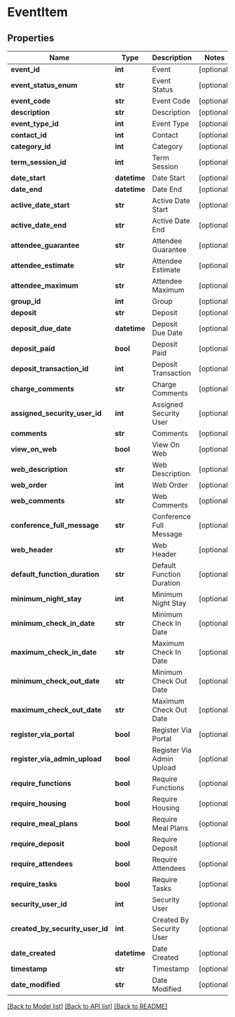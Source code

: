 # EventItem

## Properties
Name | Type | Description | Notes
------------ | ------------- | ------------- | -------------
**event_id** | **int** | Event | [optional] 
**event_status_enum** | **str** | Event Status | [optional] 
**event_code** | **str** | Event Code | [optional] 
**description** | **str** | Description | [optional] 
**event_type_id** | **int** | Event Type | [optional] 
**contact_id** | **int** | Contact | [optional] 
**category_id** | **int** | Category | [optional] 
**term_session_id** | **int** | Term Session | [optional] 
**date_start** | **datetime** | Date Start | [optional] 
**date_end** | **datetime** | Date End | [optional] 
**active_date_start** | **str** | Active Date Start | [optional] 
**active_date_end** | **str** | Active Date End | [optional] 
**attendee_guarantee** | **str** | Attendee Guarantee | [optional] 
**attendee_estimate** | **str** | Attendee Estimate | [optional] 
**attendee_maximum** | **str** | Attendee Maximum | [optional] 
**group_id** | **int** | Group | [optional] 
**deposit** | **str** | Deposit | [optional] 
**deposit_due_date** | **datetime** | Deposit Due Date | [optional] 
**deposit_paid** | **bool** | Deposit Paid | [optional] 
**deposit_transaction_id** | **int** | Deposit Transaction | [optional] 
**charge_comments** | **str** | Charge Comments | [optional] 
**assigned_security_user_id** | **int** | Assigned Security User | [optional] 
**comments** | **str** | Comments | [optional] 
**view_on_web** | **bool** | View On Web | [optional] 
**web_description** | **str** | Web Description | [optional] 
**web_order** | **int** | Web Order | [optional] 
**web_comments** | **str** | Web Comments | [optional] 
**conference_full_message** | **str** | Conference Full Message | [optional] 
**web_header** | **str** | Web Header | [optional] 
**default_function_duration** | **str** | Default Function Duration | [optional] 
**minimum_night_stay** | **int** | Minimum Night Stay | [optional] 
**minimum_check_in_date** | **str** | Minimum Check In Date | [optional] 
**maximum_check_in_date** | **str** | Maximum Check In Date | [optional] 
**minimum_check_out_date** | **str** | Minimum Check Out Date | [optional] 
**maximum_check_out_date** | **str** | Maximum Check Out Date | [optional] 
**register_via_portal** | **bool** | Register Via Portal | [optional] 
**register_via_admin_upload** | **bool** | Register Via Admin Upload | [optional] 
**require_functions** | **bool** | Require Functions | [optional] 
**require_housing** | **bool** | Require Housing | [optional] 
**require_meal_plans** | **bool** | Require Meal Plans | [optional] 
**require_deposit** | **bool** | Require Deposit | [optional] 
**require_attendees** | **bool** | Require Attendees | [optional] 
**require_tasks** | **bool** | Require Tasks | [optional] 
**security_user_id** | **int** | Security User | [optional] 
**created_by_security_user_id** | **int** | Created By Security User | [optional] 
**date_created** | **datetime** | Date Created | [optional] 
**timestamp** | **str** | Timestamp | [optional] 
**date_modified** | **str** | Date Modified | [optional] 

[[Back to Model list]](../README.md#documentation-for-models) [[Back to API list]](../README.md#documentation-for-api-endpoints) [[Back to README]](../README.md)



